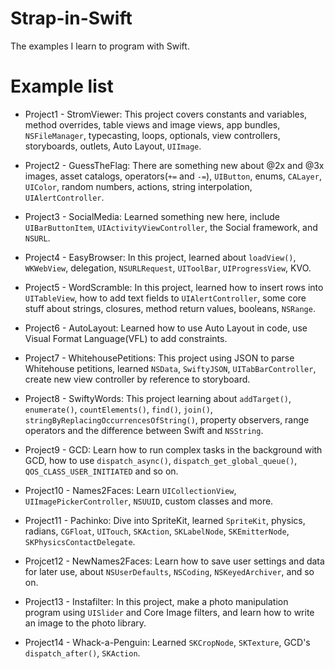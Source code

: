 # Strap-in-Swift
The examples I learn to program with Swift.

# Example list
- Project1 - StromViewer: This project covers constants and variables, method overrides, table views and image views, app bundles, `NSFileManager`, typecasting, loops, optionals, view controllers, storyboards, outlets, Auto Layout, `UIImage`.

- Project2 - GuessTheFlag: There are something new about @2x and @3x images, asset catalogs, operators(`+=` and `-=`), `UIButton`, enums, `CALayer`, `UIColor`, random numbers, actions, string interpolation, `UIAlertController`.

- Project3 - SocialMedia: Learned something new here, include `UIBarButtonItem`, `UIActivityViewController`, the Social framework, and `NSURL`.

- Project4 - EasyBrowser: In this project, learned about `loadView()`, `WKWebView`, delegation, `NSURLRequest`, `UIToolBar`, `UIProgressView`, KVO.

- Project5 - WordScramble: In this project, learned how to insert rows into `UITableView`, how to add text fields to `UIAlertController`, some core stuff about strings, closures, method return values, booleans, `NSRange`.

- Project6 - AutoLayout: Learned how to use Auto Layout in code, use Visual Format Language(VFL) to add constraints.

- Project7 - WhitehousePetitions: This project using JSON to parse Whitehouse petitions, learned `NSData`, `SwiftyJSON`, `UITabBarController`, create new view controller by reference to storyboard.

- Project8 - SwiftyWords: This project learning about `addTarget()`, `enumerate()`, `countElements()`, `find()`, `join()`, `stringByReplacingOccurrencesOfString()`, property observers, range operators and the difference between Swift and `NSString`.

- Project9 - GCD: Learn how to run complex tasks in the background with GCD, how to use `dispatch_async()`, `dispatch_get_global_queue()`, `QOS_CLASS_USER_INITIATED` and so on.

- Project10 - Names2Faces: Learn `UICollectionView`, `UIImagePickerController`, `NSUUID`, custom classes and more.

- Project11 - Pachinko: Dive into SpriteKit, learned `SpriteKit`, physics, radians, `CGFloat`, `UITouch`, `SKAction`, `SKLabelNode`, `SKEmitterNode`, `SKPhysicsContactDelegate`.

- Projcet12 - NewNames2Faces: Learn how to save user settings and data for later use, about `NSUserDefaults`, `NSCoding`, `NSKeyedArchiver`, and so on.

- Project13 - Instafilter: In this project, make a photo manipulation program using `UISlider` and Core Image filters, and learn how to write an image to the photo library. 

- Project14 - Whack-a-Penguin: Learned `SKCropNode`, `SKTexture`, GCD's `dispatch_after()`, `SKAction`.